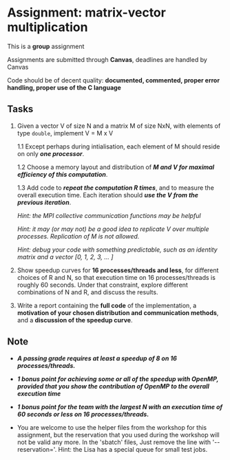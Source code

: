 # Assignment: matrix-vector multiplication

This is a **group** assignment

Assignments are submitted through **Canvas**, deadlines are handled by Canvas
  
Code should be of decent quality: **documented, commented, proper error handling, proper use of the C language**

## Tasks
  
1. Given a vector V of size N and a matrix M of size NxN, with elements of type `double`, implement V = M x V 

   1.1  Except perhaps during intialisation, each element of M should reside on only ***one processor***.

   1.2 Choose a memory layout and distribution of ***M and V for maximal efficiency of this computation***.

   1.3 Add code to ***repeat the computation R times***, and to measure the overall execution time. Each iteration should ***use the V from the previous iteration***.

   *Hint: the MPI collective communication functions may be helpful*

   *Hint: it may (or may not) be a good idea to replicate V over multiple processes. Replication of M is not allowed.*

   *Hint: debug your code with something predictable, such as an identity matrix and a vector [0, 1, 2, 3, ... ]*

2. Show speedup curves for **16 processes/threads and less**, for different choices of R and N, so that execution time on 16 processes/threads is roughly 60 seconds. Under that constraint, explore different combinations of N and R, and discuss the results.

3. Write a report containing the **full code** of the implementation, a **motivation of your chosen distribution and communication methods**, and a **discussion of the speedup curve**.

## Note

- ***A passing grade requires at least a speedup of 8 on 16 processes/threads.***

- ***1 bonus point for achieving some or all of the speedup with OpenMP, provided that you show the contribution of OpenMP to the overall execution time***

- ***1 bonus point for the team with the largest N with an execution time of 60 seconds or less on 16 processes/threads.***




- You are welcome to use the helper files from the workshop for this
assignment, but the reservation that you used during the workshop will
not be valid any more.  In the 'sbatch' files, Just remove the line with
'--reservation='. Hint: the Lisa has a special queue for small test jobs.
